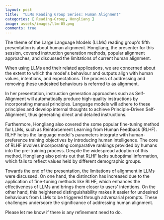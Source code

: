 ```yaml
---
layout: post
title:  "LLMs Reading Group Series: Human Alignment"
categories: [ Reading-Group, Hongliang ]
image: assets/images/llm-05.png
comments: true
---
```


The theme of the Large Language Models (LLMs) reading group's fifth presentation is about human alignment. Hongliang, the presenter for this session, covered instruction generation methods, popular alignment approaches, and discussed the limitations of current human alignment.

When using LLMs and their related applications, we are concerned about the extent to which the model's behaviour and outputs align with human values, intentions, and expectations. The process of addressing and removing these undesired behaviours is referred to as alignment.

In her presentation, instruction generation approaches such as Self-Alignment will automatically produce high-quality instructions by incorporating manual principles. Language models will adhere to these principles and develop internal thoughts to achieve Principle-Driven Self-Alignment, thus generating direct and detailed instructions.

Furthermore, Hongliang also covered the some popular fine-tuning method for LLMs, such as Reinforcement Learning from Human Feedback (RLHF). RLHF helps the language model's parameters integrate with human-preference training objectives by introducing human intelligence. The core of RLHF involves incorporating comparative rankings provided by humans into the pre-training process. Despite the widespread adoption of this method, Hongliang also points out that RLHF lacks suboptimal information, which fails to reflect values held by different demographic groups.

Towards the end of the presentation, the limitations of alignment in LLMs were discussed. On one hand, the distinction has increased due to the application of fine-tuning methods like RLHF, which enhances the effectiveness of LLMs and brings them closer to users' intentions. On the other hand, this heightened distinguishability makes it easier for undesired behaviours from LLMs to be triggered through adversarial prompts. These challenges underscore the significance of addressing human alignment.

Please let me know if there is any refinement need to do.
